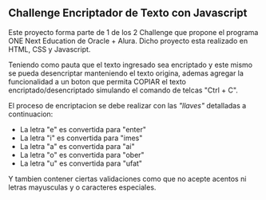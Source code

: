 ## Challenge Encriptador de Texto con Javascript

Este proyecto forma parte de 1 de los 2 Challenge que propone el programa ONE Next Education de Oracle +  Alura.
Dicho proyecto esta realizado en HTML, CSS y Javascript.

Teniendo como pauta que el texto ingresado sea encriptado y este mismo se pueda desencriptar manteniendo el texto origina, ademas agregar la funcionalidad a un boton que permita COPIAR el texto encriptado/desencriptado simulando el comando de telcas "Ctrl + C".

El proceso de encriptacion se debe realizar con las <i>"llaves"</i> detalladas a continuacion:
<ul>
<li>La letra "e" es convertida para "enter"</li>
<li>La letra "i" es convertida para "imes"</li>
<li>La letra "a" es convertida para "ai"</li>
<li>La letra "o" es convertida para "ober"</li>
<li>La letra "u" es convertida para "ufat"</li>
</ul>

Y tambien contener ciertas validaciones como que no acepte acentos ni letras mayusculas y o caracteres especiales.
